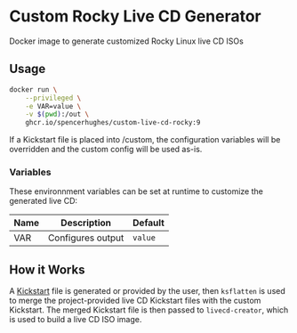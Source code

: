 # Custom Rocky Live CD Generator

Docker image to generate customized Rocky Linux live CD ISOs

## Usage

```bash
docker run \
    --privileged \
    -e VAR=value \
    -v $(pwd):/out \
    ghcr.io/spencerhughes/custom-live-cd-rocky:9
```

If a Kickstart file is placed into /custom, the configuration variables will be overridden and the custom config will be used as-is.

### Variables

These environnment variables can be set at runtime to customize the generated live CD:

| Name | Description | Default |
| ---- | ----------- | ------- |
| VAR | Configures output | `value` |

## How it Works

A [Kickstart]() file is generated or provided by the user, then `ksflatten` is used to merge the project-provided live CD Kickstart files with the custom Kickstart. The merged Kickstart file is then passed to `livecd-creator`, which is used to build a live CD ISO image.
